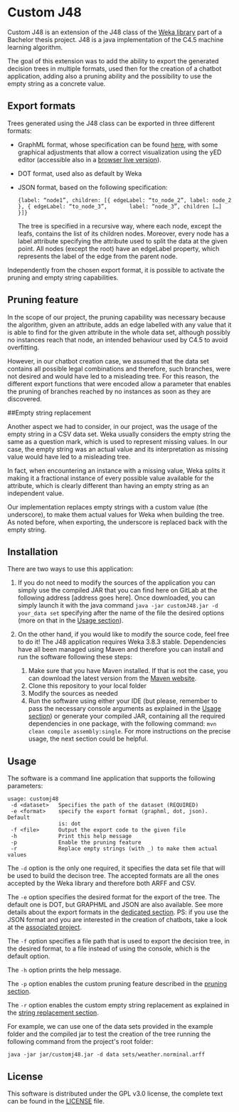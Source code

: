 # Custom J48

Custom J48 is an extension of the J48 class of the [Weka library](https://www.cs.waikato.ac.nz/ml/weka/) part of a Bachelor thesis project. J48 is a java implementation of the C4.5 machine learning algorithm.

The goal of this extension was to add the ability to export the generated decision trees in multiple formats, used then for the creation of a chatbot application, adding also a pruning ability and the possibility to use the empty string as a concrete value.

## Export formats

Trees generated using the J48 class can be exported in three different formats:

- GraphML format, whose specification can be found [here](http://graphml.graphdrawing.org/), with some graphical adjustments that allow a correct visualization using the yED editor (accessible also in a [browser live version](https://www.yworks.com/yed-live/)). 
- DOT format, used also as default by Weka
- JSON format, based on the following specification: 

    `{label: “node1”, children: [{ edgeLabel: “to_node_2”, label: node_2 }, { edgeLabel: “to_node_3”,       label: “node_3”, children […]  }]}`

    The tree is specified in a recursive way, where each node, except the leafs, contains the list of      its children nodes. Moreover, every node has a label attribute specifying the attribute used to split the data at the given point. All nodes (except the root) have an edgeLabel property, which represents the label of the edge from the parent node.


Independently from the chosen export format, it is possible to activate the pruning and empty string capabilities.

## Pruning feature

In the scope of our project, the pruning capability was necessary because the algorithm, given an attribute, adds an edge labelled with any value that it is able to find for the given attribute in the whole data set, although possibly no instances reach that node, an intended behaviour used by C4.5 to avoid overfitting. 

However, in our chatbot creation case, we assumed that the data set contains all possible legal combinations and therefore, such branches, were not desired and would have led to a misleading tree. For this reason, the different export functions that were encoded allow a parameter that enables the pruning of branches reached by no instances as soon as they are discovered.

##Empty string replacement

Another aspect we had to consider, in our project, was the usage of the empty string in a CSV data set. Weka usually considers the empty string the same as a question mark, which is used to represent missing values. In our case, the empty string was an actual value and its interpretation as missing value would have led to a misleading tree. 

In fact, when encountering an instance with a missing value, Weka splits it making it a fractional instance of every possible value available for the attribute, which is clearly different than having an empty string as an independent value. 

Our implementation replaces empty strings with a custom value (the underscore), to make them actual values for Weka when building the tree. As noted before, when exporting, the underscore is replaced back with the empty string. 

## Installation

There are two ways to use this application: 

1. If you do not need to modify the sources of the application you can simply use the compiled JAR that you can find 
here on GitLab at the following address [address goes here]. Once downloaded, you can simply launch it with the java command `java -jar customJ48.jar -d your_data set` specifying after the name of the file the desired options (more on that in the [Usage section](#usage)).

2. On the other hand, if you would like to modify the source code, feel free to do it! The J48 application requires Weka 3.8.3 stable. Dependencies have all been managed using Maven and therefore you can install and run the software following these steps:
	1. Make sure that you have Maven installed. If that is not the case, you can download the latest version from the [Maven website](https://maven.apache.org/). 
	2. Clone this repository to your local folder
	3. Modify the sources as needed
	4. Run the software using either your IDE (but please, remember to pass the necessary console arguments as explained in the [Usage section](#usage)) or generate your compiled JAR, containing all the required dependencies in one package,  with the following command: `mvn clean compile assembly:single`. For more instructions on the precise usage, the next section could be helpful. 

## Usage

The software is a command line application that supports the following parameters: 

```
usage: customj48
 -d <dataset>   Specifies the path of the dataset (REQUIRED)
 -e <format>    specify the export format (graphml, dot, json). Default
                is: dot
 -f <file>      Output the export code to the given file
 -h             Print this help message
 -p             Enable the pruning feature
 -r             Replace empty strings (with _) to make them actual values
```

The `-d` option is the only one required, it specifies the data set file that will be used to build the decison tree. 
The accepted formats are all the ones accepted by the Weka library and therefore both ARFF and CSV. 

The `-e` option specifies the desired format for the export of the tree. The default one is DOT, but GRAPHML and JSON are also available. See more details about the export formats in the [dedicated section](#export-formats). 
PS: if you use the JSON format and you are interested in the creation of chatbots, take a look at the [associated project](https://gitlab.inf.unibz.it/Davide.Sbetti/bot_interpreter).

The `-f` option specifies a file path that is used to export the decision tree, in the desired format, to a file instead of using the console, which is the default option.

The `-h` option prints the help message.

The `-p` option enables the custom pruning feature described in the [pruning section](#pruning-feature). 

The `-r` option enables the custom empty string replacement as explained in the [string replacement section](#empty-string-replacement).

For example, we can use one of the data sets provided in the example folder and the compiled jar to test the creation of the tree running the following command from the project's root folder:

`java -jar jar/customj48.jar -d data sets/weather.norminal.arff`

## License

This software is distributed under the GPL v3.0 license, the complete text can be found in the [LICENSE](LICENSE) file.
